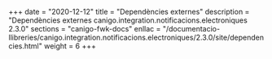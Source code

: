 +++
date        = "2020-12-12"
title       = "Dependències externes"
description = "Dependències externes canigo.integration.notificacions.electroniques 2.3.0"
sections    = "canigo-fwk-docs"
enllac		= "/documentacio-llibreries/canigo.integration.notificacions.electroniques/2.3.0/site/dependencies.html"
weight		= 6
+++

